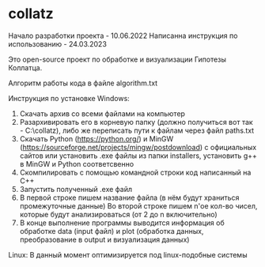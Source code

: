 # collatz
Начало разработки проекта - 10.06.2022
Написанна инструкция по использованию - 24.03.2023

Это open-source проект по обработке и визуализации Гипотезы Коллатца.

Алгоритм работы кода в файле algorithm.txt

Инструкция по установке
Windows:
1. Скачать архив со всеми файлами на компьютер
2. Разархивировать его в корневую папку (должно получиться вот так - C:\collatz), либо же переписать пути к файлам через файл paths.txt
3. Скачать Python (https://python.org/) и MinGW (https://sourceforge.net/projects/mingw/postdownload) с официальных сайтов или установить .exe файлы из папки installers, установить g++ в MinGW и Python соответсвенно
4. Скомпилировать с помощью командной строки код написанный на C++
5. Запустить полученный .exe файл
6. В первой строке пишем название файла (в нём будут храниться промежуточные данные)
Во второй строке пишем n'ое кол-во чисел, которые будут анализироваться (от 2 до n включительно)
7. В конце выполнение программы выводится информация об обработке data (input файл) и plot (обработка данных, преобразование в output и визуализация данных)

Linux:
В данный момент оптимизируется под linux-подобные системы